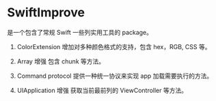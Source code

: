 # SwiftImprove

是一个包含了常规 Swift 一些列实用工具的 package。

1. ColorExtension
增加对多种颜色格式的支持，包含 hex，RGB, CSS 等。

2. Array 增强
包含 chunk 等方法。

3. Command protocol
提供一种统一协议来实现 app 加载需要执行的方法。

4. UIApplication 增强
获取当前最前列的 ViewController 等方法。